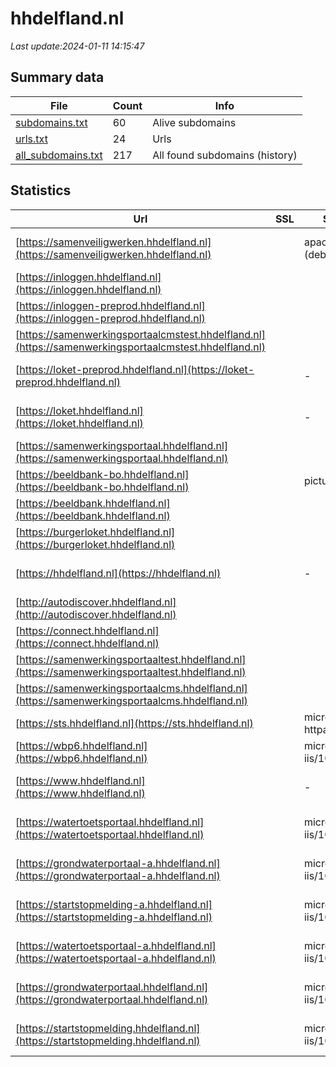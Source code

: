 # hhdelfland.nl
*Last update:2024-01-11 14:15:47*
## Summary data
| File       | Count | Info |
|------------|-------|------|
|[subdomains.txt](/data/hhdelfland/subdomains.txt)|60|Alive subdomains|
|[urls.txt](/data/hhdelfland/urls.txt)|24|Urls|
|[all_subdomains.txt](/data/hhdelfland/all_subdomains.txt)|217|All found subdomains (history)|
## Statistics
| Url | SSL | Server | Cookie | HSTS | CSP | XFO | XXP | RP | Tech |
|------------|-------|------|------|------|------|------|------|------|------|
|[https://samenveiligwerken.hhdelfland.nl](https://samenveiligwerken.hhdelfland.nl)| |apache/2.4.56 (debian)|:warning: |:white_check_mark: | | | |:white_check_mark: |Apache HTTP Server:2...|
|[https://inloggen.hhdelfland.nl](https://inloggen.hhdelfland.nl)| | | |:white_check_mark: | | | | |:white_check_mark: |HSTS|
|[https://inloggen-preprod.hhdelfland.nl](https://inloggen-preprod.hhdelfland.nl)| | | |:white_check_mark: | | | | |:white_check_mark: |HSTS|
|[https://samenwerkingsportaalcmstest.hhdelfland.nl](https://samenwerkingsportaalcmstest.hhdelfland.nl)| | | | | | | |:white_check_mark: |Microsoft HTTPAPI:2....|
|[https://loket-preprod.hhdelfland.nl](https://loket-preprod.hhdelfland.nl)| |-|:warning: |:white_check_mark: | |:white_check_mark: |:white_check_mark: |:white_check_mark: |IIS:10.0 Windows Ser...|
|[https://loket.hhdelfland.nl](https://loket.hhdelfland.nl)| |-|:warning: |:white_check_mark: | |:white_check_mark: |:white_check_mark: |:white_check_mark: |IIS:10.0 Windows Ser...|
|[https://samenwerkingsportaal.hhdelfland.nl](https://samenwerkingsportaal.hhdelfland.nl)| | | | | | | |:white_check_mark: |Microsoft HTTPAPI:2....|
|[https://beeldbank-bo.hhdelfland.nl](https://beeldbank-bo.hhdelfland.nl)| |picture pack|:warning: |:white_check_mark: | | |:white_check_mark: |:white_check_mark: |:white_check_mark: |HSTS Microsoft ASP.N...|
|[https://beeldbank.hhdelfland.nl](https://beeldbank.hhdelfland.nl)| | |:warning: |:white_check_mark: | | |:white_check_mark: |:white_check_mark: |:white_check_mark: |HSTS Microsoft ASP.N...|
|[https://burgerloket.hhdelfland.nl](https://burgerloket.hhdelfland.nl)| | | | | | | |:white_check_mark: |Apache HTTP Server|
|[https://hhdelfland.nl](https://hhdelfland.nl)| |-| |:white_check_mark: | |:white_check_mark: |:white_check_mark: |:white_check_mark: |HSTS Microsoft ASP.N...|
|[http://autodiscover.hhdelfland.nl](http://autodiscover.hhdelfland.nl)| | |:warning: |:white_check_mark: | | |:white_check_mark: |:white_check_mark: |:white_check_mark: |IIS:10.0 Microsoft A...|
|[https://connect.hhdelfland.nl](https://connect.hhdelfland.nl)| | | | | | | |:white_check_mark: |HSTS|
|[https://samenwerkingsportaaltest.hhdelfland.nl](https://samenwerkingsportaaltest.hhdelfland.nl)| | | | | | | |:white_check_mark: |Microsoft HTTPAPI:2....|
|[https://samenwerkingsportaalcms.hhdelfland.nl](https://samenwerkingsportaalcms.hhdelfland.nl)| | | | | | | |:white_check_mark: |Microsoft HTTPAPI:2....|
|[https://sts.hhdelfland.nl](https://sts.hhdelfland.nl)| |microsoft-httpapi/2.0| | | | | |:white_check_mark: |Microsoft HTTPAPI:2....|
|[https://wbp6.hhdelfland.nl](https://wbp6.hhdelfland.nl)| |microsoft-iis/10.0| |:white_check_mark: | |:warning: |:white_check_mark: |:white_check_mark: |:white_check_mark: |HSTS IIS:10.0 Window...|
|[https://www.hhdelfland.nl](https://www.hhdelfland.nl)| |-| |:white_check_mark: | |:white_check_mark: |:white_check_mark: |:white_check_mark: |HSTS Microsoft ASP.N...|
|[https://watertoetsportaal.hhdelfland.nl](https://watertoetsportaal.hhdelfland.nl)| |microsoft-iis/10.0| |:white_check_mark: | | | |:white_check_mark: |IIS:10.0 Microsoft A...|
|[https://grondwaterportaal-a.hhdelfland.nl](https://grondwaterportaal-a.hhdelfland.nl)| |microsoft-iis/10.0| |:white_check_mark: | | | |:white_check_mark: |IIS:10.0 Microsoft A...|
|[https://startstopmelding-a.hhdelfland.nl](https://startstopmelding-a.hhdelfland.nl)| |microsoft-iis/10.0| | | | |:white_check_mark: |IIS:10.0 Microsoft A...|
|[https://watertoetsportaal-a.hhdelfland.nl](https://watertoetsportaal-a.hhdelfland.nl)| |microsoft-iis/10.0| |:white_check_mark: | | | |:white_check_mark: |IIS:10.0 Microsoft A...|
|[https://grondwaterportaal.hhdelfland.nl](https://grondwaterportaal.hhdelfland.nl)| |microsoft-iis/10.0| |:white_check_mark: | | | |:white_check_mark: |IIS:10.0 Microsoft A...|
|[https://startstopmelding.hhdelfland.nl](https://startstopmelding.hhdelfland.nl)| |microsoft-iis/10.0| | | | |:white_check_mark: |IIS:10.0 Microsoft A...|